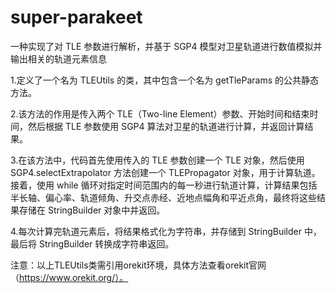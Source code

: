 # super-parakeet
一种实现了对 TLE 参数进行解析，并基于 SGP4 模型对卫星轨道进行数值模拟并输出相关的轨道元素信息

1.定义了一个名为 TLEUtils 的类，其中包含一个名为 getTleParams 的公共静态方法。

2.该方法的作用是传入两个 TLE（Two-line Element）参数、开始时间和结束时间，然后根据 TLE 参数使用 SGP4 算法对卫星的轨道进行计算，并返回计算结果。

3.在该方法中，代码首先使用传入的 TLE 参数创建一个 TLE 对象，然后使用 SGP4.selectExtrapolator 方法创建一个 TLEPropagator 对象，用于计算轨道。接着，使用 while 循环对指定时间范围内的每一秒进行轨道计算，计算结果包括半长轴、偏心率、轨道倾角、升交点赤经、近地点幅角和平近点角，最终将这些结果存储在 StringBuilder 对象中并返回。

4.每次计算完轨道元素后，将结果格式化为字符串，并存储到 StringBuilder 中，最后将 StringBuilder 转换成字符串返回。

注意：以上TLEUtils类需引用orekit环境，具体方法查看orekit官网（https://www.orekit.org/）。
